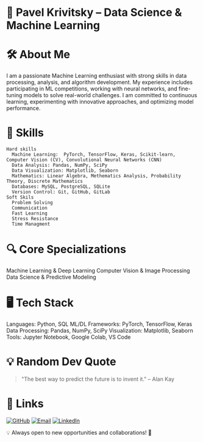 # 📌 Pavel Krivitsky – Data Science & Machine Learning

# 🛠 About Me
I am a passionate Machine Learning enthusiast with strong skills in data processing, analysis, and algorithm development. My experience includes participating in ML competitions, working with neural networks, and fine-tuning models to solve real-world challenges. I am committed to continuous learning, experimenting with innovative approaches, and optimizing model performance.

# 🚀 Skills
```
Hard skills
  Machine Learning:  PyTorch, TensorFlow, Keras, Scikit-learn, Computer Vision (CV), Convolutional Neural Networks (CNN)
  Data Analysis: Pandas, NumPy, SciPy
  Data Visualization: Matplotlib, Seaborn
  Mathematics: Linear Algebra, Methematics Analysis, Probability Theory, Discrete Mathematics
  Databases: MySQL, PostgreSQL, SQLite
  Version Control: Git, GitHub, GitLab
Soft Skils
  Problem Solving
  Communication
  Fast Learning
  Stress Resistance
  Time Managment
```
# 🔍 Core Specializations
Machine Learning & Deep Learning
Computer Vision & Image Processing
Data Science & Predictive Modeling

# 🖥 Tech Stack
Languages: Python, SQL
ML/DL Frameworks: PyTorch, TensorFlow, Keras
Data Processing: Pandas, NumPy, SciPy
Visualization: Matplotlib, Seaborn
Tools: Jupyter Notebook, Google Colab, VS Code

# 💡 Random Dev Quote
> "The best way to predict the future is to invent it." – Alan Kay

# 🔗 Links
[![GitHub](https://img.shields.io/badge/GitHub-181717?style=for-the-badge&logo=github&logoColor=white)](https://github.com/PKrivitsky)
[![Email](https://img.shields.io/badge/Email-D14836?style=for-the-badge&logo=gmail&logoColor=white)](mailto:pkrivitsky24@gmail.com)
[![LinkedIn](https://img.shields.io/badge/LinkedIn-0A66C2?style=for-the-badge&logo=linkedin&logoColor=white)](https://www.linkedin.com/in/pavel-krivitsky-635540353/)


💡 Always open to new opportunities and collaborations! 🚀
